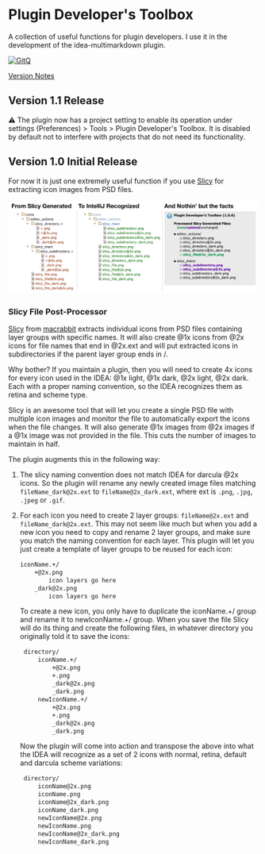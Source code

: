 # Plugin Developer's Toolbox

A collection of useful functions for plugin developers. I use it in the development of the
idea-multimarkdown plugin.

[![GitQ](https://gitq.com/badge.svg)](https://gitq.com/vsch/PluginDevelopersToolbox)

[Version Notes]

## Version 1.1 Release

:warning: The plugin now has a project setting to enable its operation under settings (Preferences) >
Tools > Plugin Developer's Toolbox. It is disabled by default not to interfere with projects
that do not need its functionality.

## Version 1.0 Initial Release

For now it is just one extremely useful function if you use [Slicy] for extracting icon images
from PSD files.

![Screen Shot sequence](assets/images/ScreenShot_sequence_4x.png)

### Slicy File Post-Processor

[Slicy] from [macrabbit] extracts individual icons from PSD files containing layer groups with
specific names. It will also create @1x icons from @2x icons for file names that end in @2x.ext
and will put extracted icons in subdirectories if the parent layer group ends in /.

Why bother? If you maintain a plugin, then you will need to create 4x icons for every icon used
in the IDEA: @1x light, @1x dark, @2x light, @2x dark. Each with a proper naming convention, so
the IDEA recognizes them as retina and scheme type.

Slicy is an awesome tool that will let you create a single PSD file with multiple icon images
and monitor the file to automatically export the icons when the file changes. It will also
generate @1x images from @2x images if a @1x image was not provided in the file. This cuts the
number of images to maintain in half.

The plugin augments this in the following way:

1. The slicy naming convention does not match IDEA for darcula @2x icons. So the plugin will
   rename any newly created image files matching `fileName_dark@2x.ext` to
   `fileName@2x_dark.ext`, where ext is `.png`, `.jpg`, `.jpeg` or `.gif`.

2. For each icon you need to create 2 layer groups: `fileName@2x.ext` and
   `fileName_dark@2x.ext`. This may not seem like much but when you add a new icon you need to
   copy and rename 2 layer groups, and make sure you match the naming convention for each layer.
   This plugin will let you just create a template of layer groups to be reused for each icon:

       iconName.+/
           +@2x.png
               icon layers go here
           _dark@2x.png
               icon layers go here

    To create a new icon, you only have to duplicate the iconName.+/ group and rename it to
    newIconName.+/ group. When you save the file Slicy will do its thing and create the
    following files, in whatever directory you originally told it to save the icons:

        directory/
            iconName.+/
                +@2x.png
                +.png
                _dark@2x.png
                _dark.png
            newIconName.+/
                +@2x.png
                +.png
                _dark@2x.png
                _dark.png

    Now the plugin will come into action and transpose the above into what the IDEA will
    recognize as a set of 2 icons with normal, retina, default and darcula scheme variations:

        directory/
            iconName@2x.png
            iconName.png
            iconName@2x_dark.png
            iconName_dark.png
            newIconName@2x.png
            newIconName.png
            newIconName@2x_dark.png
            newIconName_dark.png

[macrabbit]: http://www.macrabbit.com
[Slicy]: http://www.macrabbit.com/slicy
[Version Notes]: /resources/META-INF/VERSION.md

